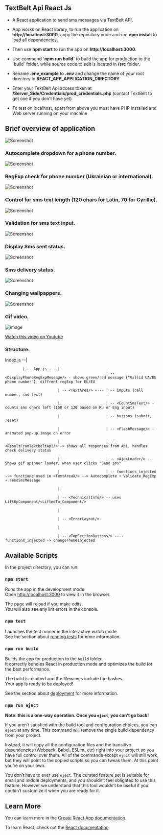 
## TextBelt Api React Js

- <p>A React application to send sms messages via TextBelt API.</p>
- <p>App works on React library, to run the application on <b>http://localhost:3000</b>, copy the repository code and run <b>npm install</b> to load all dependencies. </p>
- <p>Then use <b>npm start</b> to run the app on <b>http://localhost:3000</b>.
- <p>Use command <b>`npm run build`</b> to build the app for production to the `build` folder, while source code to edit is located in <b>/src</b> folder.</p>
- <p>Rename <b>.env_example</b> to <b>.env</b> and change the name of your root directory in <b>REACT_APP_APPLICATION_DIRECTORY</b> </p>
- <p>Enter your TextBelt Api access token at <b>/Server_Side/Credentials/prod_credentials.php</b> (contact TextBelt to get one if you don't have yet)</p>
- <p> To test on localhost, apart from above you must have PHP installed and  Web server running on your machine </p>

## Brief overview of application

![Screenshot](src/images/Screenshots/1.png)

### Autocomplete dropdown for a phone number.

![Screenshot](src/images/Screenshots/2.png)

### RegExp check for phone number (Ukrainian or international). 

![Screenshot](src/images/Screenshots/3.png)

### Control for sms text length (120 chars for Latin, 70 for Cyrillic).

![Screenshot](src/images/Screenshots/4.png)

### Validation for sms text input.

![Screenshot](src/images/Screenshots/5.png)

### Display Sms sent status.

![Screenshot](src/images/Screenshots/6.png)

### Sms delivery status.

![Screenshot](src/images/Screenshots/7.png)

### Changing wallpappers.

![Screenshot](src/images/Screenshots/8.png)

### Gif video.

![image](https://drive.google.com/uc?export=view&id=1qolb3AHfpV9Ke0h_ffA9P3g0kqEicVR_)


[Watch this video on Youtube]( https://youtu.be/XyTUwoJ1mkk)

### Structure.

 Index.js --|
 
            |--- App.js ----| 
                                                  | -- <DisplayPhoneRegExpMessage/> - shows green/red message {"Vallid UA/EU phone number"}, diffrent regExp for EU/EU
                                                  
                            | -- <TextArea/> ---- | -- inputs (cell number, sms text)
                            
                            |                     |	-- <CountSmsText/> - counts sms chars left (160 or 120 based on Ru or Eng input)
                            
                            |                     | -- buttons (submit, reset)
                            
                            |                     | -- <FlashMessage/> - animated pop-up image on error
                            
                            |                     | -- <ResultFromTextbeltApi/>	-> shows all responses from Api, handles check delivery status	
                            
                            |                     | -- <AjaxLoader/> -- Shows gif spinner loader, when user clicks "Send sms"	
                            
                            |                     | -- functions_injected --> functions used in <TextAreaX/> --> Autocomplete + Validate_RegExp + sendSmsMessage
                            
                            |
                            
                            | -- <TechnicalInfo/> -- uses LiftUpComponent/<LiftedTo_Component/>
                            
                            |
                            
                            | -- <ErrorLayout/>
                            
                            |
                            
                            | -- <TopSectionButtons/> ---- functions_injected -> changeThemeInjected
                            
                            
## Available Scripts

In the project directory, you can run:

### `npm start`

Runs the app in the development mode.<br>
Open [http://localhost:3000](http://localhost:3000) to view it in the browser.

The page will reload if you make edits.<br>
You will also see any lint errors in the console.

### `npm test`

Launches the test runner in the interactive watch mode.<br>
See the section about [running tests](https://facebook.github.io/create-react-app/docs/running-tests) for more information.

### `npm run build`

Builds the app for production to the `build` folder.<br>
It correctly bundles React in production mode and optimizes the build for the best performance.

The build is minified and the filenames include the hashes.<br>
Your app is ready to be deployed!

See the section about [deployment](https://facebook.github.io/create-react-app/docs/deployment) for more information.

### `npm run eject`

**Note: this is a one-way operation. Once you `eject`, you can’t go back!**

If you aren’t satisfied with the build tool and configuration choices, you can `eject` at any time. This command will remove the single build dependency from your project.

Instead, it will copy all the configuration files and the transitive dependencies (Webpack, Babel, ESLint, etc) right into your project so you have full control over them. All of the commands except `eject` will still work, but they will point to the copied scripts so you can tweak them. At this point you’re on your own.

You don’t have to ever use `eject`. The curated feature set is suitable for small and middle deployments, and you shouldn’t feel obligated to use this feature. However we understand that this tool wouldn’t be useful if you couldn’t customize it when you are ready for it.

## Learn More

You can learn more in the [Create React App documentation](https://facebook.github.io/create-react-app/docs/getting-started).

To learn React, check out the [React documentation](https://reactjs.org/).
